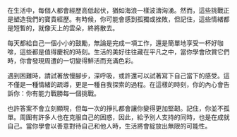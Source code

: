 在生活中，每個人都會經歷高低起伏，猶如海浪一樣波濤洶湧。然而，這些挑戰正是塑造我們的寶貴經歷。有時候，你可能會感到孤獨或挫敗，但記住，這些情緒都是短暫的，就像天上的雲朵，終將散去。

每天都給自己一個小小的鼓勵，無論是完成一項工作，還是簡單地享受一杯好咖啡，這些都是值得慶祝的時刻。生活的美好往往藏在平凡之中，當你學會欣賞它們時，你會發現周遭的一切變得鮮活而充滿色彩。

遇到困難時，請試著放慢腳步，深呼吸，或許還可以試著寫下自己當下的感受。這不僅是一種情緒的疏導，更是一種自我探索的過程。在這樣的時刻，你的內心會告訴你：你有能力戰勝每一個挑戰。

也許答案不會立刻顯現，但每一次的掙扎都會讓你變得更加堅韌。記住，你並不孤單。周圍有許多人也在克服自己的困惑，因此，給予別人支持的同時，也是在成就自己。當你學會以善意對待自己和他人時，生活將會綻放出無限的可能性。